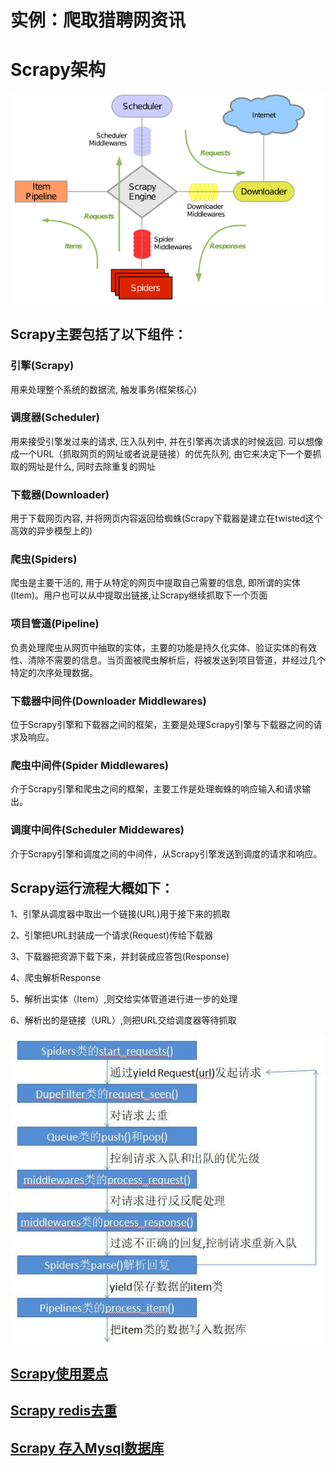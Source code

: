 # 实例：爬取猎聘网资讯


# Scrapy架构

![image](/links/scrapy.png)

## Scrapy主要包括了以下组件：

### 引擎(Scrapy)
用来处理整个系统的数据流, 触发事务(框架核心)

### 调度器(Scheduler)
用来接受引擎发过来的请求, 压入队列中, 并在引擎再次请求的时候返回. 可以想像成一个URL（抓取网页的网址或者说是链接）的优先队列, 由它来决定下一个要抓取的网址是什么, 同时去除重复的网址

### 下载器(Downloader)
用于下载网页内容, 并将网页内容返回给蜘蛛(Scrapy下载器是建立在twisted这个高效的异步模型上的)

### 爬虫(Spiders)
爬虫是主要干活的, 用于从特定的网页中提取自己需要的信息, 即所谓的实体(Item)。用户也可以从中提取出链接,让Scrapy继续抓取下一个页面

### 项目管道(Pipeline)
负责处理爬虫从网页中抽取的实体，主要的功能是持久化实体、验证实体的有效性、清除不需要的信息。当页面被爬虫解析后，将被发送到项目管道，并经过几个特定的次序处理数据。

### 下载器中间件(Downloader Middlewares)
位于Scrapy引擎和下载器之间的框架，主要是处理Scrapy引擎与下载器之间的请求及响应。

### 爬虫中间件(Spider Middlewares)
介于Scrapy引擎和爬虫之间的框架，主要工作是处理蜘蛛的响应输入和请求输出。

### 调度中间件(Scheduler Middewares)
介于Scrapy引擎和调度之间的中间件，从Scrapy引擎发送到调度的请求和响应。

## Scrapy运行流程大概如下：

1、引擎从调度器中取出一个链接(URL)用于接下来的抓取

2、引擎把URL封装成一个请求(Request)传给下载器

3、下载器把资源下载下来，并封装成应答包(Response)

4、爬虫解析Response

5、解析出实体（Item）,则交给实体管道进行进一步的处理

6、解析出的是链接（URL）,则把URL交给调度器等待抓取

![image](/links/调度流程图.JPEG)

## [Scrapy使用要点](http://baijiahao.baidu.com/s?id=1589536251616545021&wfr=spider&for=pc)


## [Scrapy redis去重](https://www.jianshu.com/p/7b6c1754ee73)

## [Scrapy 存入Mysql数据库](https://www.along.party/?p=2405)
